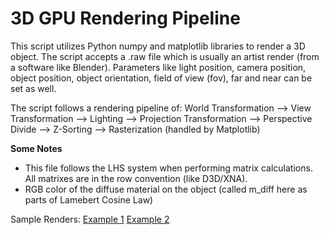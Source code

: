 # 3D GPU Rendering Pipeline
This script utilizes Python numpy and matplotlib libraries to render a 3D object. The script accepts a .raw file which is usually an artist render (from a software like Blender). Parameters like light position, camera position, object position, object orientation, field of view (fov), far and near can be set as well. 

The script follows a rendering pipeline of:
World Transformation --> View Transformation --> Lighting --> Projection Transformation --> Perspective Divide --> Z-Sorting --> Rasterization (handled by Matplotlib)

**Some Notes**
- This file follows the LHS system when performing matrix calculations. All matrixes are in the row convention (like D3D/XNA).
- RGB color of the diffuse material on the object (called m_diff here as parts of Lamebert Cosine Law)

Sample Renders:
[Example 1](https://drive.google.com/file/d/1nCXxQRFD7GvSrLxvJc7yC3MuZCLZT9Lr/view?usp=sharing)
[Example 2](https://drive.google.com/file/d/19R-S70DcecpGusfRgQmMGO8RV2Fcuzd9/view?usp=sharing)
